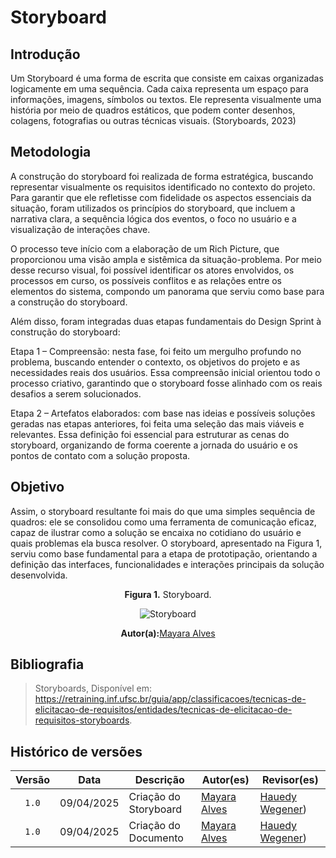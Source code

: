 # Storyboard

## Introdução

Um Storyboard é uma forma de escrita que consiste em caixas organizadas logicamente
em uma sequência. Cada caixa representa um espaço para informações, imagens, símbolos
ou textos. Ele representa visualmente uma história por meio de quadros estáticos, que
podem conter desenhos, colagens, fotografias ou outras técnicas visuais.
(Storyboards, 2023)

## Metodologia 

A construção do storyboard foi realizada de forma estratégica, buscando representar visualmente os requisitos identificado no contexto do projeto. Para garantir que ele refletisse com fidelidade os aspectos essenciais da situação, foram utilizados os princípios do storyboard, que incluem a narrativa clara, a sequência lógica dos eventos, o foco no usuário e a visualização de interações chave.

O processo teve início com a elaboração de um Rich Picture, que proporcionou uma visão ampla e sistêmica da situação-problema. Por meio desse recurso visual, foi possível identificar os atores envolvidos, os processos em curso, os possíveis conflitos e as relações entre os elementos do sistema, compondo um panorama que serviu como base para a construção do storyboard.

Além disso, foram integradas duas etapas fundamentais do Design Sprint à construção do storyboard:

Etapa 1 – Compreensão: nesta fase, foi feito um mergulho profundo no problema, buscando entender o contexto, os objetivos do projeto e as necessidades reais dos usuários. Essa compreensão inicial orientou todo o processo criativo, garantindo que o storyboard fosse alinhado com os reais desafios a serem solucionados.

Etapa 2 – Artefatos elaborados: com base nas ideias e possíveis soluções geradas nas etapas anteriores, foi feita uma seleção das mais viáveis e relevantes. Essa definição foi essencial para estruturar as cenas do storyboard, organizando de forma coerente a jornada do usuário e os pontos de contato com a solução proposta.

## Objetivo

Assim, o storyboard resultante foi mais do que uma simples sequência de quadros: ele se consolidou como uma ferramenta de comunicação eficaz, capaz de ilustrar como a solução se encaixa no cotidiano do usuário e quais problemas ela busca resolver. O storyboard, apresentado na Figura 1, serviu como base fundamental para a etapa de prototipação, orientando a definição das interfaces, funcionalidades e interações principais da solução desenvolvida.

  <p align="center"> <b>Figura 1.</b> Storyboard.</p>

<div align="center">

 ![Storyboard](/assets/Storyboard.jpeg)

<p align="center"><b>Autor(a):</b><a href="https://github.com/mayara=tech" target = "_blank">Mayara Alves</a></p>
 
</div> 

## Bibliografia

> Storyboards, Disponível em: <https://retraining.inf.ufsc.br/guia/app/classificacoes/tecnicas-de-elicitacao-de-requisitos/entidades/tecnicas-de-elicitacao-de-requisitos-storyboards>.


## Histórico de versões 

Versão  |   Data    | Descrição | Autor(es)     | Revisor(es)|
:-----: | :----:    | ------    | ----------    | ----------|
|`1.0`|09/04/2025|Criação do Storyboard | [Mayara Alves](https://github.com/mayara-tech) | [Hauedy Wegener](https://github.com/HauedyWS))|
|`1.0`|09/04/2025|Criação do Documento | [Mayara Alves](https://github.com/mayara-tech) | [Hauedy Wegener](https://github.com/HauedyWS))|

